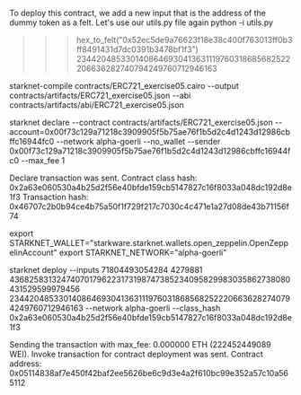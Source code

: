 To deploy this contract, we add a new input that is the address of the dummy token as a felt. Let's use our utils.py file again
python -i utils.py 
>>> hex_to_felt("0x52ec5de9a76623f18e38c400f763013ff0b3ff8491431d7dc0391b3478bf1f3")
2344204853301408646930413631119760318685682522206636282740794249760712946163

starknet-compile contracts/ERC721_exercise05.cairo --output contracts/artifacts/ERC721_exercise05.json --abi contracts/artifacts/abi/ERC721_exercise05.json

starknet declare --contract contracts/artifacts/ERC721_exercise05.json --account=0x00f73c129a71218c3909905f5b75ae76f1b5d2c4d1243d12986cbffc16944fc0 --network alpha-goerli --no_wallet --sender 0x00f73c129a71218c3909905f5b75ae76f1b5d2c4d1243d12986cbffc16944fc0 --max_fee 1

Declare transaction was sent.
Contract class hash: 0x2a63e060530a4b25d2f56e40bfde159cb5147827c16f8033a048dc192d8e1f3
Transaction hash: 0x46707c2b0b94ce4b75a50f1f729f217c7030c4c471e1a27d08de43b71156f74

export STARKNET_WALLET="starkware.starknet.wallets.open_zeppelin.OpenZeppelinAccount"
export STARKNET_NETWORK="alpha-goerli"

starknet deploy --inputs 71804493054284 4279881 436825831324740701796223173198747385234095829983035862738080431529599979456 2344204853301408646930413631119760318685682522206636282740794249760712946163 --network alpha-goerli --class_hash 0x2a63e060530a4b25d2f56e40bfde159cb5147827c16f8033a048dc192d8e1f3

Sending the transaction with max_fee: 0.000000 ETH (222452449089 WEI).
Invoke transaction for contract deployment was sent.
Contract address: 0x05114838af7e450f42baf2ee5626be6c9d3e4a2f610bc99e352a57c10a565112
